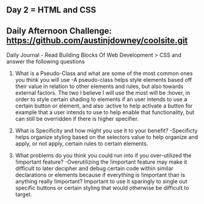 ## Day 2 = HTML and CSS

## Daily Afternoon Challenge: https://github.com/austinjdowney/coolsite.git

Daily Journal - Read Building Blocks Of Web Development > CSS and answer the following questions

1. What is a Pseudo-Class and what are some of the most common ones you think you will use
    -A pseudo-class helps style elements based off their value in relation to other elements and rules, but also towards external factors. The two I believe I will use the most will be :hover, in order to style certain shading to elements if an user intends to use a certain button or element, and also :active to help activate a button for example that a user intends to use to help enable that functionality, but can still be overridden if there is higher specifier.

2. What is Specificity and how might you use it to your benefit?
    -Specificty helps organize styling based on the selectors value to help organize and apply, or not apply, certain rules to certain elements.

3. What problems do you think you could run into if you over-utilized the !important feature?
    -Overutilizing the !important feature may make it difficult to later decipher and debug certain code within similar declarations or elements because if everything is !important than is anything really !important? Important to use it sparingly to single out specific buttons or certain styling that would otherwise be difficult to target.

